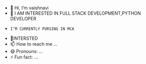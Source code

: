 - 👋 Hi, I’m vaishnavi 
- 👀 I AM INTERESTED IN FULL STACK DEVELOPMENT,PYTHON DEVELOPER
-     I’M CURRENTLY PURSING IN MCA
- 💞️INTERSTED 
- 📫 How to reach me ...
- 😄 Pronouns: ...
- ⚡ Fun fact: ...

<!---
vaishu1802/vaishu1802 is a ✨ special ✨ repository because its `README.md` (this file) appears on your GitHub profile.
You can click the Preview link to take a look at your changes.
--->
